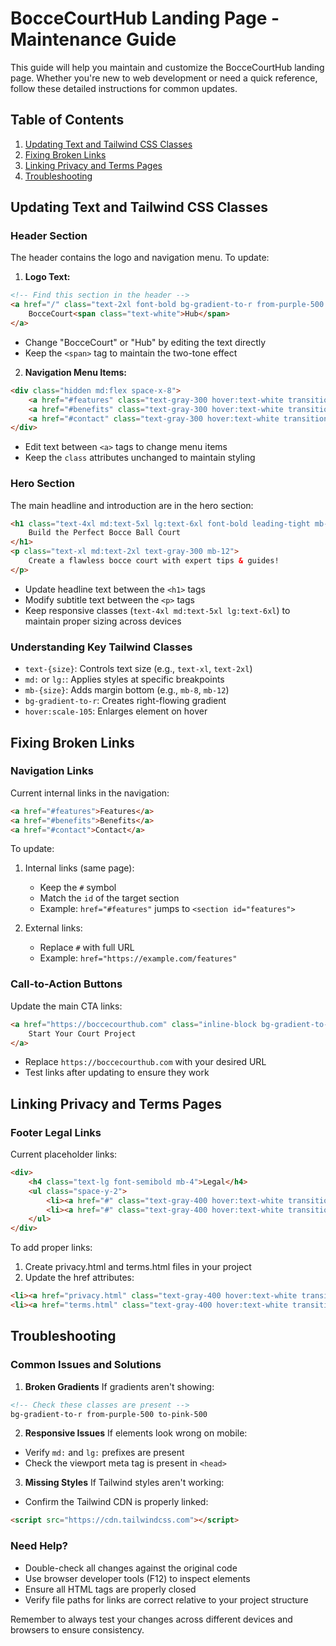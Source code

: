 # BocceCourtHub Landing Page - Maintenance Guide

This guide will help you maintain and customize the BocceCourtHub landing page. Whether you're new to web development or need a quick reference, follow these detailed instructions for common updates.

## Table of Contents
1. [Updating Text and Tailwind CSS Classes](#updating-text-and-tailwind-css-classes)
2. [Fixing Broken Links](#fixing-broken-links)
3. [Linking Privacy and Terms Pages](#linking-privacy-and-terms-pages)
4. [Troubleshooting](#troubleshooting)

## Updating Text and Tailwind CSS Classes

### Header Section
The header contains the logo and navigation menu. To update:

1. **Logo Text:**
```html
<!-- Find this section in the header -->
<a href="/" class="text-2xl font-bold bg-gradient-to-r from-purple-500 to-pink-500 bg-clip-text text-transparent">
    BocceCourt<span class="text-white">Hub</span>
</a>
```
- Change "BocceCourt" or "Hub" by editing the text directly
- Keep the `<span>` tag to maintain the two-tone effect

2. **Navigation Menu Items:**
```html
<div class="hidden md:flex space-x-8">
    <a href="#features" class="text-gray-300 hover:text-white transition duration-300">Features</a>
    <a href="#benefits" class="text-gray-300 hover:text-white transition duration-300">Benefits</a>
    <a href="#contact" class="text-gray-300 hover:text-white transition duration-300">Contact</a>
</div>
```
- Edit text between `<a>` tags to change menu items
- Keep the `class` attributes unchanged to maintain styling

### Hero Section
The main headline and introduction are in the hero section:

```html
<h1 class="text-4xl md:text-5xl lg:text-6xl font-bold leading-tight mb-8 bg-gradient-to-r from-purple-400 to-pink-400 bg-clip-text text-transparent">
    Build the Perfect Bocce Ball Court
</h1>
<p class="text-xl md:text-2xl text-gray-300 mb-12">
    Create a flawless bocce court with expert tips & guides!
</p>
```
- Update headline text between the `<h1>` tags
- Modify subtitle text between the `<p>` tags
- Keep responsive classes (`text-4xl md:text-5xl lg:text-6xl`) to maintain proper sizing across devices

### Understanding Key Tailwind Classes
- `text-{size}`: Controls text size (e.g., `text-xl`, `text-2xl`)
- `md:` or `lg:`: Applies styles at specific breakpoints
- `mb-{size}`: Adds margin bottom (e.g., `mb-8`, `mb-12`)
- `bg-gradient-to-r`: Creates right-flowing gradient
- `hover:scale-105`: Enlarges element on hover

## Fixing Broken Links

### Navigation Links
Current internal links in the navigation:
```html
<a href="#features">Features</a>
<a href="#benefits">Benefits</a>
<a href="#contact">Contact</a>
```

To update:
1. Internal links (same page):
   - Keep the `#` symbol
   - Match the `id` of the target section
   - Example: `href="#features"` jumps to `<section id="features">`

2. External links:
   - Replace `#` with full URL
   - Example: `href="https://example.com/features"`

### Call-to-Action Buttons
Update the main CTA links:
```html
<a href="https://boccecourthub.com" class="inline-block bg-gradient-to-r...">
    Start Your Court Project
</a>
```
- Replace `https://boccecourthub.com` with your desired URL
- Test links after updating to ensure they work

## Linking Privacy and Terms Pages

### Footer Legal Links
Current placeholder links:
```html
<div>
    <h4 class="text-lg font-semibold mb-4">Legal</h4>
    <ul class="space-y-2">
        <li><a href="#" class="text-gray-400 hover:text-white transition duration-300">Privacy Policy</a></li>
        <li><a href="#" class="text-gray-400 hover:text-white transition duration-300">Terms of Service</a></li>
    </ul>
</div>
```

To add proper links:
1. Create privacy.html and terms.html files in your project
2. Update the href attributes:
```html
<li><a href="privacy.html" class="text-gray-400 hover:text-white transition duration-300">Privacy Policy</a></li>
<li><a href="terms.html" class="text-gray-400 hover:text-white transition duration-300">Terms of Service</a></li>
```

## Troubleshooting

### Common Issues and Solutions

1. **Broken Gradients**
If gradients aren't showing:
```html
<!-- Check these classes are present -->
bg-gradient-to-r from-purple-500 to-pink-500
```

2. **Responsive Issues**
If elements look wrong on mobile:
- Verify `md:` and `lg:` prefixes are present
- Check the viewport meta tag is present in `<head>`

3. **Missing Styles**
If Tailwind styles aren't working:
- Confirm the Tailwind CDN is properly linked:
```html
<script src="https://cdn.tailwindcss.com"></script>
```

### Need Help?
- Double-check all changes against the original code
- Use browser developer tools (F12) to inspect elements
- Ensure all HTML tags are properly closed
- Verify file paths for links are correct relative to your project structure

Remember to always test your changes across different devices and browsers to ensure consistency.